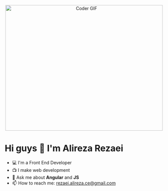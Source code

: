 <p align="center">

  <img src="https://media.giphy.com/media/SWoSkN6DxTszqIKEqv/giphy.gif" alt="Coder GIF" width="500" height="400">
  
</p>

# Hi guys 👋  I'm Alireza Rezaei





- 💻 I'm a Front End Developer
- 📺 I make web development
- 💬 Ask me about **Angular** and **JS**
- 📫 How to reach me: rezaei.alireza.ce@gmail.com





